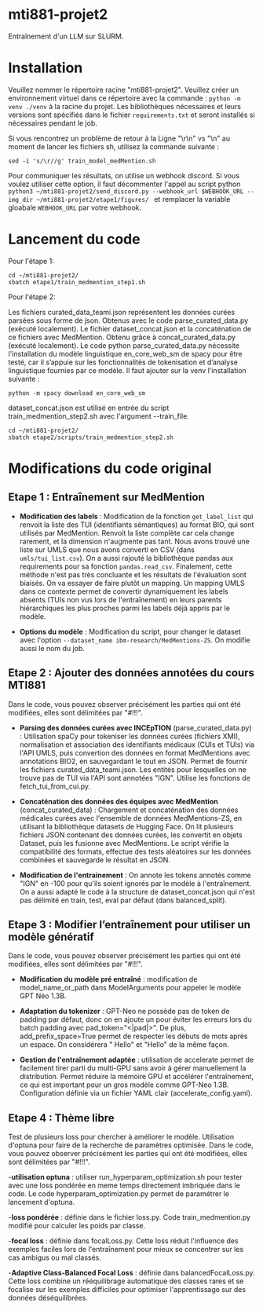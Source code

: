 # mti881-projet2

Entraînement d'un LLM sur SLURM. 



# Installation 

Veuillez nommer le répertoire racine "mti881-projet2".
Veuillez créer un environnement virtuel dans ce répertoire avec la commande : `python -m venv ./venv` à la racine du projet. Les bibliothèques nécessaires et leurs versions sont spécifiés dans le fichier `requirements.txt` et seront installés si nécessaires pendant le job. 

Si vous rencontrez un problème de retour à la Ligne "\r\n" vs "\n" au moment de lancer les fichiers sh, utilisez la commande suivante : 
```{bash}
sed -i 's/\r//g' train_model_medMention.sh
```

Pour communiquer les résultats, on utilise un webhook discord. Si vous voulez utiliser cette option, il faut décommenter l'appel au script python `python3 ~/mti881-projet2/send_discord.py --webhook_url $WEBHOOK_URL --img_dir ~/mti881-projet2/etape1/figures/ ` et remplacer la variable gloabale `WEBHOOK_URL` par votre webhook. 

# Lancement du code 

Pour l'étape 1: 

```{bash}
cd ~/mti881-projet2/
sbatch etape1/train_medmention_step1.sh
```

Pour l'étape 2: 

Les fichiers curated_data_teami.json représentent les données curées parsées sous forme de json. Obtenus avec le code parse_curated_data.py (exécuté localement).
Le fichier dataset_concat.json et la concaténation de ce fichiers avec MedMention. Obtenu grâce à concat_curated_data.py (exécuté localement).
Le code python parse_curated_data.py nécessite l'installation du modèle linguistique en_core_web_sm de spacy pour être testé, car il s’appuie sur les fonctionnalités de tokenisation et d’analyse linguistique fournies par ce modèle. Il faut ajouter sur la venv l'installation suivante : 

```{bash}
python -m spacy download en_core_web_sm
```

dataset_concat.json est utilisé en entrée du script train_medmention_step2.sh avec l'argument --train_file.

```{bash}
cd ~/mti881-projet2/
sbatch etape2/scripts/train_medmention_step2.sh
```




#  Modifications du code original

## Etape 1 : Entraînement sur MedMention 



- **Modification des labels** : Modification de la fonction `get_label_list` qui renvoit la liste des TUI (identifiants sémantiques) au format BIO, qui sont utilisés par MedMention. Renvoit la liste complète car cela change rarement, et la dimension n'augmente pas tant. Nous avons trouvé une liste sur UMLS que nous avons converti en CSV (dans `umls/tui_list.csv`). On a aussi rajouté la bibliothèque pandas aux requirements pour sa fonction `pandas.read_csv`. Finalement, cette méthode n'est pas très concluante et les résultats de l'évaluation sont biaisés. On va essayer de faire plutôt un mapping. Un mapping UMLS dans ce contexte permet de convertir dynamiquement les labels absents (TUIs non vus lors de l'entraînement) en leurs parents hiérarchiques les plus proches parmi les labels déjà appris par le modèle. 

- **Options du modèle** : Modification du script, pour changer le dataset avec l'option `--dataset_name ibm-research/MedMentions-ZS`. On modifie aussi le nom du job.



## Etape 2 : Ajouter des données annotées du cours MTI881

Dans le code, vous pouvez observer précisément les parties qui ont été modifiées, elles sont délimitées par "#!!!".

- **Parsing des données curées avec INCEpTION** (parse_curated_data.py) : Utilisation spaCy pour tokeniser les données curées (fichiers XMI), normalisation et association des identifiants médicaux (CUIs et TUIs) via l'API UMLS, puis convertion des données en format MedMentions avec annotations BIO2, en sauvegardant le tout en JSON. Permet de fournir les fichiers curated_data_teami.json. Les entités pour lesquelles on ne trouve pas de TUI via l'API sont annotées "IGN". Utilise les fonctions de fetch_tui_from_cui.py.
  
- **Concaténation des données des équipes avec MedMention** (concat_curated_data) : Chargement et concaténation des données médicales curées avec l'ensemble de données MedMentions-ZS, en utilisant la bibliothèque datasets de Hugging Face. On lit plusieurs fichiers JSON contenant des données curées, les convertit en objets Dataset, puis les fusionne avec MedMentions. Le script vérifie la compatibilité des formats, effectue des tests aléatoires sur les données combinées et sauvegarde le résultat en JSON.

- **Modification de l'entrainement** : On annote les tokens annotés comme "IGN" en -100 pour qu'ils soient ignorés par le modèle à l'entraînement. On a aussi adapté le code à la structure de dataset_concat.json qui n'est pas délimité en train, test, eval par défaut (dans balanced_split).



## Etape 3 : Modifier l’entraînement pour utiliser un modèle génératif

Dans le code, vous pouvez observer précisément les parties qui ont été modifiées, elles sont délimitées par "#!!!".

- **Modification du modèle pré entraîné** : modification de model_name_or_path dans ModelArguments pour appeler le modèle GPT Néo 1.3B.
  
- **Adaptation du tokenizer** : GPT-Neo ne possède pas de token de padding par défaut, donc on en ajoute un pour éviter les erreurs lors du batch padding avec pad_token="<|pad|>". De plus, add_prefix_space=True permet de respecter les débuts de mots après un espace. On considérera " Hello" et "Hello" de la même façon.

- **Gestion de l'entraînement adaptée** : utilisation de accelerate permet de facilement tirer parti du multi-GPU sans avoir à gérer manuellement la distribution. Permet réduire la mémoire GPU et accélérer l'entraînement, ce qui est important pour un gros modèle comme GPT-Neo 1.3B. Configuration définie via un fichier YAML clair (accelerate_config.yaml).

## Etape 4 : Thème libre

Test de plusieurs loss pour chercher à améliorer le modèle. Utilisation d'optuna pour faire de la recherche de paramètres optimisée. 
Dans le code, vous pouvez observer précisément les parties qui ont été modifiées, elles sont délimitées par "#!!!".

-**utilisation optuna** : utiliser run_hyperparam_optimization.sh pour tester avec une loss pondérée en meme temps directement imbriquée dans le code. Le code hyperparam_optimization.py permet de paramétrer le lancement d'optuna. 

-**loss pondérée** : définie dans le fichier loss.py. Code train_medmention.py modifié pour calculer les poids par classe. 

-**focal loss** : définie dans focalLoss.py. Cette loss réduit l'influence des exemples faciles lors de l'entraînement pour mieux se concentrer sur les cas ambigus ou mal classés.

-**Adaptive Class-Balanced Focal Loss** : définie dans balancedFocalLoss.py. Cette loss combine un rééquilibrage automatique des classes rares et se focalise sur les exemples difficiles pour optimiser l'apprentissage sur des données déséquilibrées.

